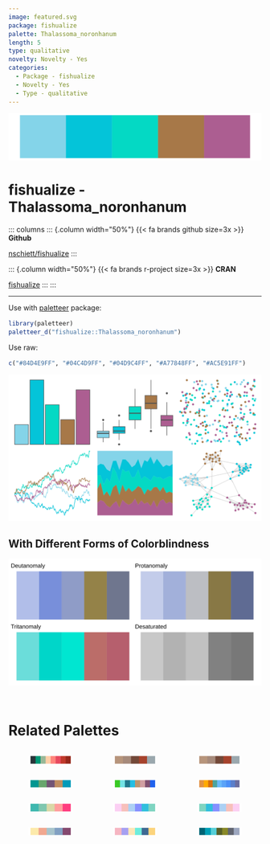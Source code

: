 ```yaml
---
image: featured.svg
package: fishualize
palette: Thalassoma_noronhanum
length: 5
type: qualitative
novelty: Novelty - Yes
categories:
  - Package - fishualize
  - Novelty - Yes
  - Type - qualitative
---
```


![](featured.svg)

# fishualize - Thalassoma_noronhanum 

::: columns
::: {.column width="50%"}
{{< fa brands github size=3x >}}
**Github**

[nschiett/fishualize](https://github.com/nschiett/fishualize)
:::

::: {.column width="50%"}
{{< fa brands r-project size=3x >}}
**CRAN**

[fishualize](https://CRAN.R-project.org/package=fishualize)
:::
:::

<hr> 

Use with [paletteer](https://emilhvitfeldt.github.io/paletteer/) package:

```r
library(paletteer)
paletteer_d("fishualize::Thalassoma_noronhanum")
```

Use raw:

```r
c("#84D4E9FF", "#04C4D9FF", "#04D9C4FF", "#A77848FF", "#AC5E91FF")
``` 

![](examples.png) <br>

## With Different Forms of Colorblindness

![](colorblind.svg) 

<br>

# Related Palettes

<div class="list" style="display: grid; grid-template-columns: auto auto auto;"> <figure class="figure">
<a href="../../awtools/a_palette/"> <img src="../../awtools/a_palette/featured.svg" style="width: 100%;" class="figure-img"></a>
</figure> <figure class="figure">
<a href="../../ButterflyColors/hamadryas_feronia/"> <img src="../../ButterflyColors/hamadryas_feronia/featured.svg" style="width: 100%;" class="figure-img"></a>
</figure> <figure class="figure">
<a href="../../ButterflyColors/hamadryas_feronia/"> <img src="../../ButterflyColors/hamadryas_feronia/featured.svg" style="width: 100%;" class="figure-img"></a>
</figure> <figure class="figure">
<a href="../../fishualize/Scarus_zelindae/"> <img src="../../fishualize/Scarus_zelindae/featured.svg" style="width: 100%;" class="figure-img"></a>
</figure> <figure class="figure">
<a href="../../trekcolors/lcars_29c/"> <img src="../../trekcolors/lcars_29c/featured.svg" style="width: 100%;" class="figure-img"></a>
</figure> <figure class="figure">
<a href="../../calecopal/figmtn/"> <img src="../../calecopal/figmtn/featured.svg" style="width: 100%;" class="figure-img"></a>
</figure> <figure class="figure">
<a href="../../NineteenEightyR/miami2/"> <img src="../../NineteenEightyR/miami2/featured.svg" style="width: 100%;" class="figure-img"></a>
</figure> <figure class="figure">
<a href="../../vapeplot/mallsoft/"> <img src="../../vapeplot/mallsoft/featured.svg" style="width: 100%;" class="figure-img"></a>
</figure> <figure class="figure">
<a href="../../vapoRwave/mallSoft/"> <img src="../../vapoRwave/mallSoft/featured.svg" style="width: 100%;" class="figure-img"></a>
</figure> <figure class="figure">
<a href="../../ltc/gaby/"> <img src="../../ltc/gaby/featured.svg" style="width: 100%;" class="figure-img"></a>
</figure> <figure class="figure">
<a href="../../tvthemes/Pearl/"> <img src="../../tvthemes/Pearl/featured.svg" style="width: 100%;" class="figure-img"></a>
</figure> <figure class="figure">
<a href="../../NatParksPalettes/Banff/"> <img src="../../NatParksPalettes/Banff/featured.svg" style="width: 100%;" class="figure-img"></a>
</figure> 
</div>
